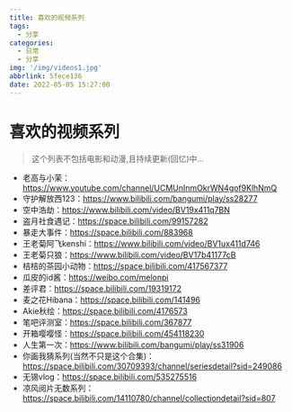 ```yaml
---
title: 喜欢的视频系列
tags:
  - 分享
categories:
  - 日常
  - 分享
img: '/img/videos1.jpg'
abbrlink: 5fece136
date: 2022-05-05 15:27:00
---
```


# 喜欢的视频系列

> 这个列表不包括电影和动漫,且持续更新(回忆)中...

- 老高与小茉：https://www.youtube.com/channel/UCMUnInmOkrWN4gof9KlhNmQ
- 守护解放西123：https://www.bilibili.com/bangumi/play/ss28277
- 空中浩劫：https://www.bilibili.com/video/BV19x411q7BN
- 盗月社食遇记：https://space.bilibili.com/99157282
- 暴走大事件：https://space.bilibili.com/883968
- 王老菊阿飞kenshi：https://www.bilibili.com/video/BV1ux411d746
- 王老菊只狼：https://www.bilibili.com/video/BV17b41177cB
- 桔桔的茶园小动物：https://space.bilibili.com/417567377
- 瓜皮的id酱：https://weibo.com/melonpi
- 差评君：https://space.bilibili.com/19319172
- 麦之花Hibana：https://space.bilibili.com/141496
- Akie秋绘：https://space.bilibili.com/4176573
- 笔吧评测室：https://space.bilibili.com/367877
- 开箱嘤嘤怪：https://space.bilibili.com/454118230
- 人生第一次：https://www.bilibili.com/bangumi/play/ss31906
- 你画我猜系列(当然不只是这个合集)：https://space.bilibili.com/30709393/channel/seriesdetail?sid=249086
- 无锡vlog：https://space.bilibili.com/535275516
- 凉风阅片无数系列：https://space.bilibili.com/14110780/channel/collectiondetail?sid=807
